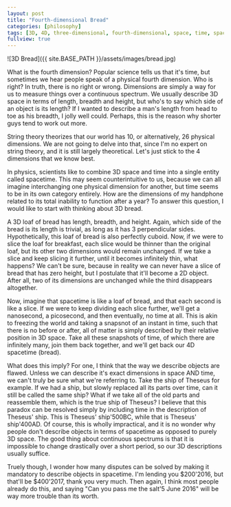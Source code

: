 ```yaml
---
layout: post
title: "Fourth-dimensional Bread"
categories: [philosophy]
tags: [3D, 4D, three-dimensional, fourth-dimensional, space, time, spacetime, Theseus, ship]
fullview: true
---
```


![3D Bread]({{ site.BASE_PATH }}/assets/images/bread.jpg)  

What is the fourth dimension? Popular science tells us that it's time, but sometimes we hear people speak of a physical fourth dimension. Who is right? In truth, there is no right or wrong. Dimensions are simply a way for us to measure things over a continuous spectrum. We usually describe 3D space in terms of length, breadth and height, but who's to say which side of an object is its length? If I wanted to describe a man's length from head to toe as his breadth, I jolly well could. Perhaps, this is the reason why shorter guys tend to work out more.

String theory theorizes that our world has 10, or alternatively, 26 physical dimensions. We are not going to delve into that, since I'm no expert on string theory, and it is still largely theoretical. Let's just stick to the 4 dimensions that we know best.

In physics, scientists like to combine 3D space and time into a single entity called spacetime. This may seem counterintuitive to us, because we can all imagine interchanging one physical dimension for another, but time seems to be in its own category entirely. How are the dimensions of my handphone related to its total inability to function after a year? To answer this question, I would like to start with thinking about 3D bread.

A 3D loaf of bread has length, breadth, and height. Again, which side of the bread is its length is trivial, as long as it has 3 perpendicular sides. Hypothetically, this loaf of bread is also perfectly cuboid. Now, if we were to slice the loaf for breakfast, each slice would be thinner than the original loaf, but its other two dimensions would remain unchanged. If we take a slice and keep slicing it further, until it becomes infinitely thin, what happens? We can't be sure, because in reality we can never have a slice of bread that has zero height, but I postulate that it'll become a 2D object. After all, two of its dimensions are unchanged while the third disappears altogether.

Now, imagine that spacetime is like a loaf of bread, and that each second is like a slice. If we were to keep dividing each slice further, we'll get a nanosecond, a picosecond, and then eventually, no time at all. This is akin to freezing the world and taking a snapsnot of an instant in time, such that there is no before or after, all of matter is simply described by their relative position in 3D space. Take all these snapshots of time, of which there are infinitely many, join them back together, and we'll get back our 4D spacetime (bread).

What does this imply? For one, I think that the way we describe objects are flawed. Unless we can describe it's exact dimensions in space AND time, we can't truly be sure what we're referring to. Take the ship of Theseus for example. If we had a ship, but slowly replaced all its parts over time, can it still be called the same ship? What if we take all of the old parts and reassemble them, which is the true ship of Theseus? I believe that this paradox can be resolved simply by including time in the description of Theseus' ship. This is Theseus' ship'500BC, while that is Theseus' ship'400AD. Of course, this is wholly impractical, and it is no wonder why people don't describe objects in terms of spacetime as opposed to purely 3D space. The good thing about continuous spectrums is that it is impossible to change drastically over a short period, so our 3D descriptions usually suffice.

Truely though, I wonder how many disputes can be solved by making it mandatory to describe objects in spacetime. I'm lending you $200'2016, but that'll be $400'2017, thank you very much. Then again, I think most people already do this, and saying "Can you pass me the salt'5 June 2016" will be way more trouble than its worth.